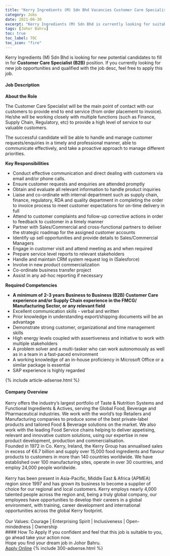 ```yaml
---
title: "Kerry Ingredients (M) Sdn Bhd Vacancies Customer Care Specialist (B2B)" 
category: Jobs 
date: 2021-06-30 
excerpt: "Kerry Ingredients (M) Sdn Bhd is currently looking for suitable person to fill in the Customer Care Specialist (B2B) which based in Johor Bahru" 
tags: [Johor Bahru] 
toc: true 
toc_label: TOC 
toc_icon: "fire" 
--- 
```


<p>Kerry Ingredients (M) Sdn Bhd is looking for new potential candidates to fill in for <b>Customer Care Specialist (B2B)</b> position. If you currently looking for new job opportunities and qualified with the job desc, feel free to apply this job.
</p><div><div><h4>Job Description</h4></div><div><div><span><div><p><strong>About the Role</strong></p><p>The Customer Care Specialist will be the main point of contact with our customers to provide end to end service (from order placement to invoice). He/she will be working closely with multiple functions (such as Finance, Supply Chain, Regulatory, etc) to provide a high level of service to our valuable customers.</p><p>The successful candidate will be able to handle and manage customer requests/enquiries in a timely and professional manner, able to communicate effectively, and take a proactive approach to manage different priorities.</p><p><strong>Key Responsibilities</strong></p><ul><li>Conduct effective communication and direct dealing with customers via email and/or phone calls.</li><li>Ensure customer requests and enquiries are attended promptly</li><li>Obtain and evaluate all relevant information to handle product inquiries</li><li>Liaise and co-ordinate with internal department such as supply chain, finance, regulatory, RDA and quality department in completing the order to invoice process to meet customer expectations for on-time delivery in full</li><li>Attend to customer complaints and follow-up corrective actions in order to feedback to customer in a timely manner</li><li>Partner with Sales/Commercial and cross-functional partners to deliver the strategic roadmap for the assigned customer accounts</li><li>Identify up sell opportunities and provide details to Sales/Commercial Managers</li><li>Engage in customer visit and attend meeting as and when required</li><li>Prepare service level reports to relevant stakeholders</li><li>Handle and maintain CRM system request log in (Salesforce)</li><li>Involve in new product commercialization</li><li>Co-ordinate business transfer project</li><li>Assist in any ad-hoc reporting if necessary</li></ul><p><strong>Required Competencies</strong></p><ul><li><strong>A minimum of 2-3 years Business to Business (B2B) Customer Care experience and/or Supply Chain experience in the FMCG/ Manufacturing Sector, or any relevant field</strong></li><li>Excellent communication skills - verbal and written</li><li>Prior knowledge in understanding export/shipping documents will be an advantage</li><li>Demonstrate strong customer, organizational and time management skills</li><li>High energy levels coupled with assertiveness and initiative to work with multiple stakeholders</li><li>A problem solver and a multi-tasker who can work autonomously as well as in a team in a fast-paced environment</li><li>A working knowledge of an in-house proficiency in Microsoft Office or a similar package is essential</li><li>SAP experience is highly regarded</li></ul></div></span></div></div></div> 
{% include article-adsense.html %} 
<div><div><h4>Company Overview</h4></div><div><div><span><div><div>
	Kerry offers the industry&#8217;s largest portfolio of Taste &amp; Nutrition Systems and Functional Ingredients &amp; Actives, serving the Global Food, Beverage and Pharmaceutical industries. We work with the world&#8217;s top Retailers and Manufacturing companies to produce some of the best private-label products and tailored Food &amp; Beverage solutions on the market. We also work with the leading Food Service chains helping to deliver appetising, relevant and innovative custom solutions, using our expertise in new product development, production and commercialisation.</div>
<div>
	Founded in 1972 in Co. Kerry, Ireland, the Kerry Group has annualised sales in excess of &#8364;6.7 billion and supply over 15,000 food ingredients and flavour products to customers in more than 140 countries worldwide. We have established over 100 manufacturing sites, operate in over 30 countries, and employ 24,000 people worldwide.<br>
<br>
	Kerry has been present in Asia-Pacific, Middle East &amp; Africa (APMEA) region since 1997 and has grown its business to become a supplier of choice for our regional and local customers. Kerry employs nearly 4,000 talented people across the region and, being a truly global company, our employees have opportunities to develop their careers in a global environment, with training, career development and international opportunities across the global Kerry footprint.<br>
<br>
	Our Values:&#160;Courage | Enterprising Spirit | Inclusiveness | Open-mindedness | Ownership &#160; &#160;</div></div></span></div></div></div> 
#### How To Apply 
If you confident and feel that this job is suitable to you, go ahead take your action now. <br/> 
Hope you find your dream job in Johor Bahru. <br/> 
<a href="https://www.jobstreet.com.my/en/job/customer-care-specialist-b2b-4601818?jobId=jobstreet-my-job-4601818&" class="btn btn--info" target="_blank" rel="nofollow noopenner">Apply Online</a> 
{% include 300-adsense.html %} 